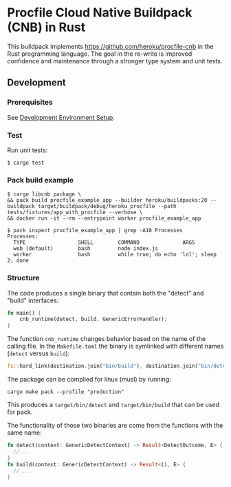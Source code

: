 # Procfile Cloud Native Buildpack (CNB) in Rust

This buildpack implements https://github.com/heroku/procfile-cnb in the Rust programming language. The goal in the re-write is improved confidence and maintenance through a stronger type system and unit tests.

## Development

### Prerequisites

See [Development Environment Setup](https://github.com/Malax/libcnb.rs#development-environment-setup).

### Test

Run unit tests:

```
$ cargo test
```

### Pack build example

```
$ cargo libcnb package \
&& pack build procfile_example_app --builder heroku/buildpacks:20 --buildpack target/buildpack/debug/heroku_procfile --path tests/fixtures/app_with_procfile --verbose \
&& docker run -it --rm --entrypoint worker procfile_example_app
```

```
$ pack inspect procfile_example_app | grep -A10 Processes
Processes:
  TYPE                 SHELL        COMMAND              ARGS
  web (default)        bash         node index.js
  worker               bash         while true; do echo 'lol'; sleep 2; done
```

### Structure

The code produces a single binary that contain both the "detect" and "build" interfaces:

```rs
fn main() {
    cnb_runtime(detect, build, GenericErrorHandler);
}
```

The function `cnb_runtime` changes behavior based on the name of the calling file. In the `Makefile.toml` the binary is symlinked with different names (`detect` versus `build`):

```rs
fs::hard_link(destination.join("bin/build"), destination.join("bin/detect")).unwrap();
```

The package can be complied for linux (musl) by running:

```
cargo make pack --profile "production"
```

This produces a `target/bin/detect` and `target/bin/build` that can be used for pack.

The functionality of those two binaries are come from the functions with the same name:

```rs
fn detect(context: GenericDetectContext) -> Result<DetectOutcome, E> {
  //...
}
fn build(context: GenericDetectContext) -> Result<(), E> {
  // ...
}
```
